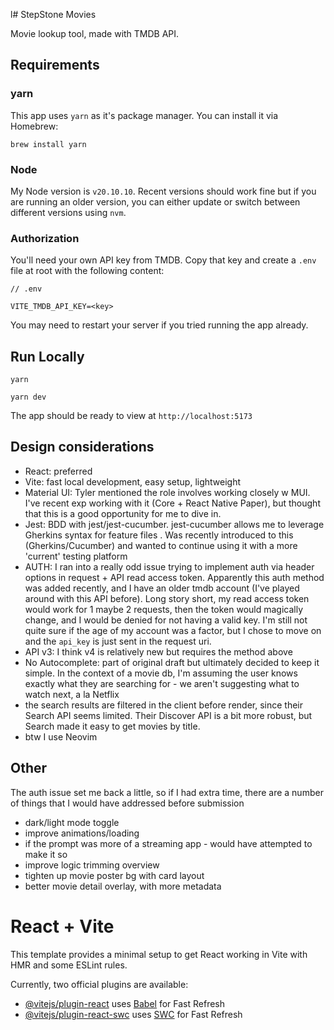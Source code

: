 l# StepStone Movies

Movie lookup tool, made with TMDB API.

## Requirements


### yarn

This app uses `yarn` as it's package manager. You can install it via Homebrew:

```
brew install yarn
```

### Node

My Node version is `v20.10.10`. Recent versions should work fine but if you are running an older version, you can either update or switch between different versions using `nvm`.

### Authorization

You'll need your own API key from TMDB. Copy that key and create a `.env` file at root with the following content:

```
// .env

VITE_TMDB_API_KEY=<key>
```

You may need to restart your server if you tried running the app already.

## Run Locally

```
yarn

yarn dev
```

The app should be ready to view at `http://localhost:5173`

## Design considerations

- React: preferred
- Vite: fast local development, easy setup, lightweight
- Material UI: Tyler mentioned the role involves working closely w MUI. I've recent exp working with it (Core + React Native Paper), but thought that this is a good opportunity for me to dive in.
- Jest: BDD with jest/jest-cucumber. jest-cucumber allows me to leverage Gherkins syntax for feature files
. Was recently introduced to this (Gherkins/Cucumber) and wanted to continue using it with a more 'current' testing platform
- AUTH: I ran into a really odd issue trying to implement auth via header options in request + API read access token. Apparently this auth method was added recently, and I have an older tmdb account (I've played around with this API before). Long story short, my read access token would work for 1 maybe 2 requests, then the token would magically change, and I would be denied for not having a valid key. I'm still not quite sure if the age of my account was a factor, but I chose to move on and the `api_key` is just sent in the request uri.
- API v3: I think v4 is relatively new but requires the method above
- No Autocomplete: part of original draft but ultimately decided to keep it simple. In the context of a movie db, I'm assuming the user knows exactly what they are searching for - we aren't suggesting what to watch next, a la Netflix
- the search results are filtered in the client before render, since their Search API seems limited. Their Discover API is a bit more robust, but Search made it easy to get movies by title.
- btw I use Neovim

## Other

The auth issue set me back a little, so if I had extra time, there are a number of things that I would have addressed before submission

- dark/light mode toggle
- improve animations/loading
- if the prompt was more of a streaming app - would have attempted to make it so
- improve logic trimming overview
- tighten up movie poster bg with card layout
- better movie detail overlay, with more metadata

# React + Vite

This template provides a minimal setup to get React working in Vite with HMR and some ESLint rules.

Currently, two official plugins are available:

- [@vitejs/plugin-react](https://github.com/vitejs/vite-plugin-react/blob/main/packages/plugin-react/README.md) uses [Babel](https://babeljs.io/) for Fast Refresh
- [@vitejs/plugin-react-swc](https://github.com/vitejs/vite-plugin-react-swc) uses [SWC](https://swc.rs/) for Fast Refresh




